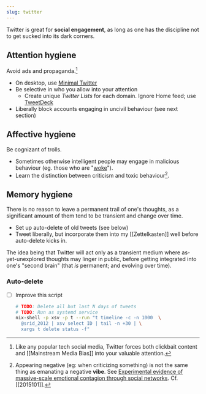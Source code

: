 ```yaml
---
slug: twitter
---
```


Twitter is great for **social engagement**, as long as one has the discipline not to get sucked into its dark corners.

## Attention hygiene

Avoid ads and propaganda.[^clickbait]

- On desktop, use [Minimal Twitter](https://github.com/thomaswang/minimal-twitter)
- Be selective in who you allow into your attention
  - Create unique *Twitter Lists* for each domain. Ignore Home feed; use [TweetDeck]
- Liberally block accounts engaging in uncivil behaviour (see next section)

[TweetDeck]: https://tweetdeck.twitter.com/

## Affective hygiene

Be cognizant of trolls.

- Sometimes otherwise intelligent people may engage in malicious behaviour (eg. those who are "[woke](https://newdiscourses.com/tftw-woke-wokeness/)").
- Learn the distinction between criticism and toxic behaviour[^vibe].

[^vibe]: Appearing negative (eg: when criticizing something) is not the same thing as emanating a negative **vibe**. See [Experimental evidence of massive-scale emotional contagion through social networks](https://www.pnas.org/content/111/24/8788). Cf. [[2015101]]. 

## Memory hygiene

There is no reason to leave a permanent trail of one's thoughts, as a significant amount of them tend to be transient and change over time. 

- Set up auto-delete of old tweets (see below)
- Tweet liberally, but incorporate them into my [[Zettelkasten]] well before auto-delete kicks in.

The idea being that Twitter will act only as a transient medium where as-yet-unexplored thoughts may linger in public, before getting integrated into one's "second brain" (that *is* permanent; and evolving over time).

### Auto-delete

- [ ] Improve this script
  ```bash
  # TODO: Delete all but last N days of tweets
  # TODO: Run as systemd service
  nix-shell -p xsv -p t --run "t timeline -c -n 1000  \
    @srid_2012 | xsv select ID | tail -n +30 | \
    xargs t delete status -f"
  ```

[^clickbait]: Like any popular tech social media, Twitter forces both clickbait content and [[Mainstream Media Bias]] into your valuable attention.
